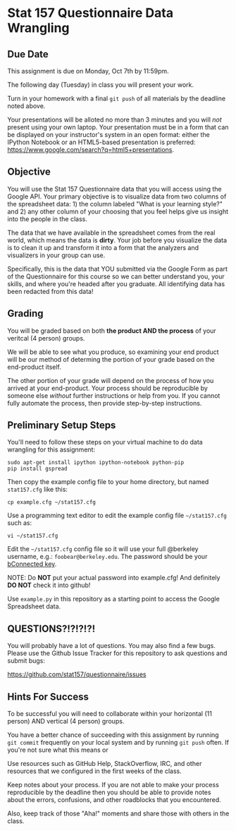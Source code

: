 Stat 157 Questionnaire Data Wrangling
=====================================

Due Date
--------
This assignment is due on Monday, Oct 7th by 11:59pm.

The following day (Tuesday) in class you will present your work.

Turn in your homework with a final `git push` of all materials by the
deadline noted above.

Your presentations will be alloted no more than 3 minutes and you will
*not* present using your own laptop. Your presentation must be in a
form that can be displayed on your instructor's system in an open
format: either the IPython Notebook or an HTML5-based presentation is
preferred: <https://www.google.com/search?q=html5+presentations>.


Objective
---------

You will use the Stat 157 Questionnaire data that you will access
using the Google API. Your primary objective is to visualize data from
two columns of the spreadsheet data: 1) the column labeled "What is
your learning style?" and 2) any other column of your choosing that
you feel helps give us insight into the people in the class.

The data that we have available in the spreadsheet comes from the real
world, which means the data is **dirty**. Your job before you
visualize the data is to clean it up and transform it into a form that
the analyzers and visualizers in your group can use.

Specifically, this is the data that YOU submitted via the Google Form
as part of the Questionnaire for this course so we can better
understand you, your skills, and where you're headed after you
graduate. All identifying data has been redacted from this data!


Grading
-------

You will be graded based on both **the product AND the process** of
your veritcal (4 person) groups.

We will be able to see what you produce, so examining your end product
will be our method of determing the portion of your grade based on the
end-product itself.

The other portion of your grade will depend on the process of how you
arrived at your end-product. Your process should be reproducible by
someone else *without* further instructions or help from you. If you
cannot fully automate the process, then provide step-by-step
instructions.


Preliminary Setup Steps
-----------------------
You'll need to follow these steps on your virtual machine to do data
wrangling for this assignment:

    sudo apt-get install ipython ipython-notebook python-pip
    pip install gspread

Then copy the example config file to your home directory, but named
`stat157.cfg` like this:

    cp example.cfg ~/stat157.cfg

Use a programming text editor to edit the example config file
`~/stat157.cfg` such as:

    vi ~/stat157.cfg

Edit the `~/stat157.cfg` config file so it will use your full
@berkeley username, e.g.: `foobear@berkeley.edu`. The password should
be your [bConnected key](https://kb.berkeley.edu/campus-shared-services/page.php?id=27226).

NOTE: Do **NOT** put your actual password into example.cfg! And
definitely **DO NOT** check it into github!

Use `example.py` in this repository as a starting point to access the
Google Spreadsheet data.

QUESTIONS?!?!?!?!
-----------------
You will probably have a lot of questions. You may also find a few
bugs. Please use the Github Issue Tracker for this repository to ask
questions and submit bugs:

https://github.com/stat157/questionnaire/issues

Hints For Success
-----------------
To be successful you will need to collaborate within your horizontal
(11 person) AND vertical (4 person) groups.

You have a better chance of succeeding with this assignment by running
`git commit` frequently on your local system and by running `git push`
often. If you're not sure what this means or

Use resources such as GitHub Help, StackOverflow, IRC, and other
resources that we configured in the first weeks of the class.

Keep notes about your process. If you are not able to make your
process reproducible by the deadline then you should be able to
provide notes about the errors, confusions, and other roadblocks that
you encountered.

Also, keep track of those "Aha!" moments and share those with others
in the class.
